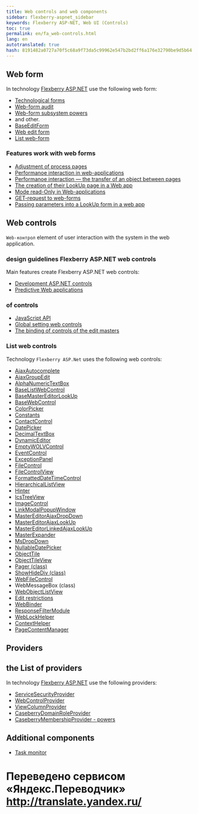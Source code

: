 ```yaml
--- 
title: Web controls and web components 
sidebar: flexberry-aspnet_sidebar 
keywords: Flexberry ASP-NET, Web UI (Controls) 
toc: true 
permalink: en/fa_web-controls.html 
lang: en 
autotranslated: true 
hash: 8191482a0727a70f5c68a9f73da5c99962e547b2bd2ff6a176e32790be9d5b64 
--- 
```


## Web form 

In technology [Flexberry ASP.NET](fa_flexberry-asp-net.html) use the following web form: 
* [Technological forms](fa_tech-forms-web.html) 
* [Web-form audit](fa_audit-web-forms.html) 
* [Web-form subsystem powers](fa_security-forms.html) 
* and other. 
* [BaseEditForm](fa_base-edit-form.html) 
* [Web edit form](fa_editform.html) 
* [List web-form](fa_web-object-list-view.html) 

### Features work with web forms 

* [Adjustment of process pages](fa_technological-forms-customization-example.html) 
* [Performanoe interaction in web-applications](fa_form-interaction.html) 
* [Performanoe interaction — the transfer of an object between pages](fa_object-transfer-web.html) 
* [The creation of their LookUp page in a Web app](fa_lookup-form.html) 
* [Mode read-Only in Web-applications](fa_read-only-web.html) 
* [GET-request to web-forms](fa_get-query-parameters-forms.html) 
* [Passing parameters into a LookUp form in a web app](fa_lookup-form-send-params.html) 

## Web controls 

`Web-контрол` element of user interaction with the system in the web application. 

### design guidelines Flexberry ASP.NET web controls 

Main features create Flexberry ASP.NET web controls: 

* [Development ASP.NET controls](fa_developing-controls.html) 
* [Predictive Web applications](fa_predict-input-web.html) 

### of controls 

* [JavaScript API](fa_javascript-api.html) 
* [Global setting web controls](fa_init-control-settings-delegate.html) 
* [The binding of controls of the edit masters](fa_linked-master-editors.html) 

### List web controls 

Technology `Flexberry ASP.Net` uses the following web controls: 

* [AjaxAutocomplete](fa_ajax-autocomplete.html) 
* [AjaxGroupEdit](fa_ajax-group-edit.html) 
* [AlphaNumericTextBox](fa_alpha-numeric-textbox.html) 
* [BaseListWebControl](fa_base-list-web-control.html) 
* [BaseMasterEditorLookUp](fa_base-master-editor-lookup.html) 
* [BaseWebControl](fa_base-web-control.html) 
* [ColorPicker](fa_color-picker.html) 
* [Constants](fa_constants.html) 
* [ContactControl](fa_contact-control.html) 
* [DatePicker](fa_date-picker.html) 
* [DecimalTextBox](fa_decimal-textbox.html) 
* [DynamicEditor](fa_dynamic-editor.html) 
* [EmptyWOLVControl](fa_wolv-empty-control.html) 
* [EventControl](fa_event-control.html) 
* [ExceptionPanel](fa_exception-panel.html) 
* [FileControl](fa_file-control-web.html) 
* [FileControlView](fa_file-control-view.html) 
* [FormattedDateTimeControl](fa_formatted-datetime-control.html) 
* [HierarchicalListView](fa_hierarchical-listview.html) 
* [Hinter](fa_hinter.html) 
* [IcsTreeView](fa_ics-treeview.html) 
* [ImageControl](fa_image-control.html) 
* [LinkModalPopupWindow](fa_link-modal-popup-window.html) 
* [MasterEditorAjaxDropDown](fa_master-editor-ajax-dropdown.html) 
* [MasterEditorAjaxLookUp](fa_master-editor-ajax-lookup.html) 
* [MasterEditorLinkedAjaxLookUp](fa_master-editor-linked-ajax-lookup.html) 
* [MasterExpander](fa_ajax-controls-master-expander.html) 
* [MsDropDown](fa_ms-drop-down.html) 
* [NullableDatePicker](fa_nullable-date-picker.html) 
* [ObjectTile](fa_ajax-controls-object-tile.html) 
* [ObjectTileView](fa_ajax-controls-object-tile-view.html) 
* [Pager (class)](fa_pager.html) 
* [ShowHideDiv (class)](fa_show-hide-div.html) 
* [WebFileControl](fa_file-control-description.html) 
* WebMessageBox (class) 
* [WebObjectListView](fa_web-object-list-view.html) 
* [Edit restrictions](fa_advanced-limit-editor.html) 
* [WebBinder](fa_web-binder.html) 
* [ResponseFilterModule](fa_response-filter-module.html) 
* [WebLockHelper](fa_web-lock-helper.html) 
* [ContextHelper](fa_context-helper.html) 
* [PageContentManager](fa_page-content-manager.html) 

## Providers 

## the List of providers 

In technology [Flexberry ASP.NET](fa_flexberry-asp-net.html) use the following providers: 

* [ServiceSecurityProvider](fa_service-security-provider.html) 
* [WebControlProvider](fa_web-control-provider.html) 
* [ViewColumnProvider](fa_view-column-provider.html) 
* [CaseberryDomainRoleProvider](fa_domain-role-provider.html) 
* [CaseberryMembershipProvider - powers](fa_membership-provider.html) 

## Additional components 

* [Task monitor](fa_monitor-tasks.html) 



 # Переведено сервисом «Яндекс.Переводчик» http://translate.yandex.ru/